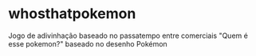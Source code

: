 # whosthatpokemon
Jogo de adivinhação baseado no passatempo entre comerciais "Quem é esse pokemon?" baseado no desenho Pokémon
